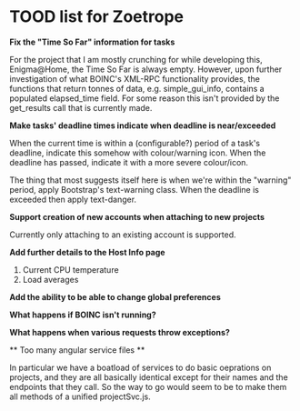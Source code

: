 # TOOD list for Zoetrope

**Fix the "Time So Far" information for tasks**

For the project that I am mostly crunching for while developing this, Enigma@Home, the Time So Far is always empty. However, upon further investigation of what BOINC's XML-RPC functionality provides, the functions that return tonnes of data, e.g. simple\_gui\_info, contains a populated elapsed_time field. For some reason this isn't provided by the get\_results call that is currently made.

**Make tasks' deadline times indicate when deadline is near/exceeded**

When the current time is within a (configurable?) period of a task's deadline, indicate this somehow with colour/warning icon. When the deadline has passed, indicate it with a more severe colour/icon.

The thing that most suggests itself here is when we're within the "warning" period, apply Bootstrap's text-warning class. When the deadline is exceeded then apply text-danger.

**Support creation of new accounts when attaching to new projects**

Currently only attaching to an existing account is supported.

**Add further details to the Host Info page**

1. Current CPU temperature
2. Load averages

**Add the ability to be able to change global preferences**

**What happens if BOINC isn't running?**

**What happens when various requests throw exceptions?**

** Too many angular service files **

In particular we have a boatload of services to do basic oeprations on projects, and they are all basically identical except for their names and the endpoints that they call. So the way to go would seem to be to make them all methods of a unified projectSvc.js.
